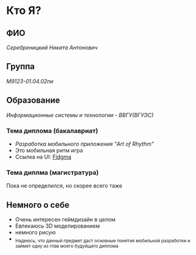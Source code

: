 # **Кто Я?**
## **ФИО**
  *Серебреницкий Никита Антонович*
## **Группа**
  *М9123-01.04.02пи*
## **Образование**
  *Информационные системы и технологии - ВВГУ(ВГУЭС)*
### **Тема диплома (бакалавриат)**
  + *Разработка мобильного приложения "Art of Rhythm"*
  + Это мобильная ритм игра
  + Ссылка на UI: [Fidgma](https://www.figma.com/file/QAdkLLrg8MhRlZR1rMZiMn/Art-of-Rhythm?type=design&node-id=0%3A1&mode=design&t=P4xku6H2E21MvyHc-1)
### **Тема диплма (магистратура)**
  Пока не определился, но скорее всего таже
## **Немного о себе**
  + Очень интересен геймдизайн в целом
  + Eвлекаюсь 3D моделированием
  + немного рисую
  + <sub>Надеюсь, что данный предмет даст основные понятия мобильной разработки и займет одну из глав моего будуйщего диплома</sub>
  
